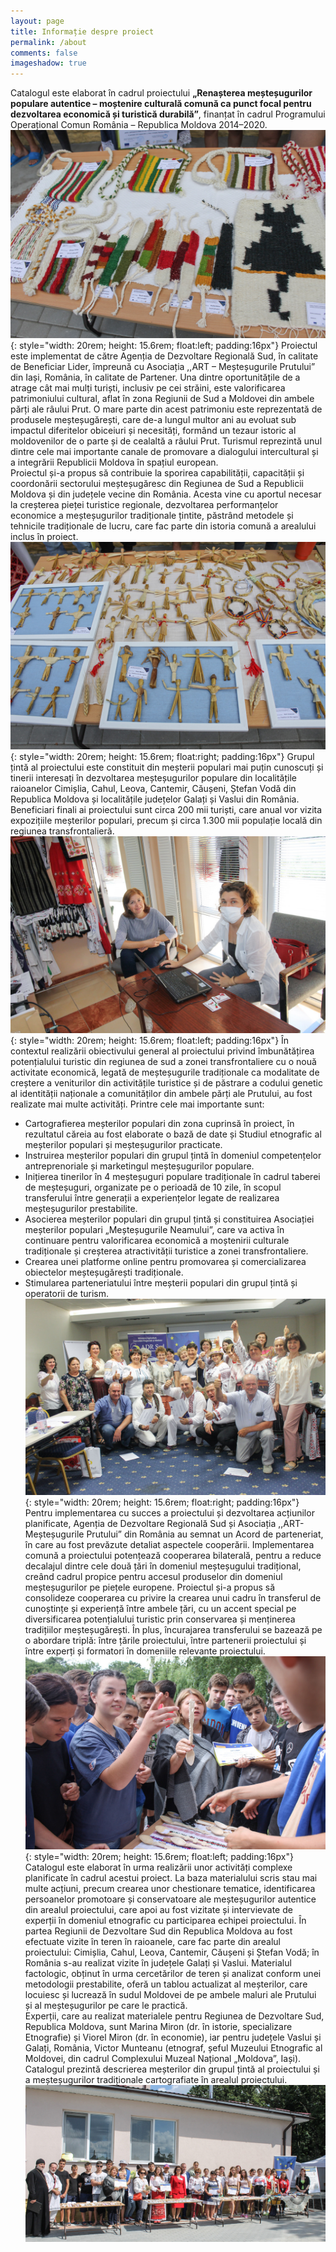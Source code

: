 ```yaml
---
layout: page
title: Informație despre proiect
permalink: /about
comments: false
imageshadow: true
---
```

Catalogul este elaborat în cadrul proiectului **„Renașterea meșteșugurilor populare autentice – moștenire culturală comună ca punct focal pentru dezvoltarea economică și turistică durabilă”**, finanțat în cadrul Programului Operațional Comun România – Republica Moldova 2014–2020.
![1](assets/img/about/1.jpg){: style="width: 20rem; height: 15.6rem; float:left; padding:16px"} Proiectul este implementat de către Agenția de Dezvoltare Regională Sud, în calitate de Beneficiar Lider, împreună cu Asociația ,,ART – Meșteșugurile Prutului” din Iași, România, în calitate de Partener. Una dintre oportunitățile de a atrage cât mai mulți turiști, inclusiv pe cei străini, este valorificarea patrimoniului cultural, aflat în zona Regiunii de Sud a Moldovei din ambele părți ale râului Prut. O mare parte din acest patrimoniu este reprezentată de produsele meșteșugărești, care de-a lungul multor ani au evoluat sub impactul diferitelor obiceiuri și necesități, formând un tezaur istoric al moldovenilor de o parte și de cealaltă a râului Prut. Turismul reprezintă unul dintre cele mai importante canale de promovare a dialogului intercultural și a integrării Republicii Moldova în spațiul european.  
Proiectul și-a propus să contribuie la sporirea capabilității, capacității și coordonării sectorului meșteșugăresc din Regiunea de Sud a Republicii Moldova și din județele vecine din România. Acesta vine cu aportul necesar la creșterea pieței turistice regionale, dezvoltarea performanțelor economice a meșteșugurilor tradiționale țintite, păstrând metodele și tehnicile tradiționale de lucru, care fac parte din istoria comună a arealului inclus în proiect.  
![2](assets/img/about/2.jpg){: style="width: 20rem; height: 15.6rem; float:right; padding:16px"} Grupul țintă al proiectului este constituit din meșterii populari mai puțin cunoscuți și tinerii interesați în dezvoltarea meșteșugurilor populare din localitățile raioanelor Cimișlia, Cahul, Leova, Cantemir, Căușeni, Ștefan Vodă din Republica Moldova și localitățile județelor Galați și Vaslui din România. Beneficiari finali ai proiectului sunt circa 200 mii turiști, care anual vor vizita expozițiile meșterilor populari, precum și circa 1.300 mii populație locală din regiunea transfrontalieră. ![3](assets/img/about/3.jpg){: style="width: 20rem; height: 15.6rem; float:left;  padding:16px"} În contextul realizării obiectivului general al proiectului privind îmbunătățirea potențialului turistic din regiunea de sud a zonei transfrontaliere cu o nouă activitate economică, legată de meșteșugurile tradiționale ca modalitate de creștere a veniturilor din activitățile turistice și de păstrare a codului genetic al identității naționale a comunităților din ambele părți ale Prutului, au fost realizate mai multe activități. Printre cele mai importante sunt:  
- Cartografierea meșterilor populari din zona cuprinsă în proiect, în rezultatul căreia au fost elaborate o bază de date și Studiul etnografic al meșterilor populari și meșteșugurilor practicate.
- Instruirea meșterilor populari din grupul țintă în domeniul competențelor antreprenoriale și marketingul meșteșugurilor populare.
- Inițierea tinerilor în 4 meșteșuguri populare tradiționale în cadrul taberei de meșteșuguri, organizate pe o perioadă de 10 zile, în scopul transferului între generații a experiențelor legate de realizarea meșteșugurilor prestabilite.
- Asocierea meșterilor populari din grupul țintă și constituirea Asociației meșterilor populari „Meșteșugurile Neamului”, care va activa în continuare pentru valorificarea economică a moștenirii culturale tradiționale și creșterea atractivității turistice a zonei transfrontaliere.
- Crearea unei platforme online pentru promovarea și comercializarea obiectelor meșteșugărești tradiționale.
- Stimularea parteneriatului între meșterii populari din grupul țintă și operatorii de turism.
![4](assets/img/about/4.jpg){: style="width: 20rem; height: 15.6rem; float:right; padding:16px"}
Pentru implementarea cu succes a proiectului și dezvoltarea acțiunilor planificate, Agenția de Dezvoltare Regională Sud și Asociația ,,ART- Meșteșugurile Prutului” din România au semnat un Acord de parteneriat, în care au fost prevăzute detaliat aspectele cooperării. Implementarea comună a proiectului potențează cooperarea bilaterală, pentru a reduce decalajul dintre cele două țări în domeniul meșteșugului tradițional, creând cadrul propice pentru accesul produselor din domeniul meșteșugurilor pe piețele europene. Proiectul și-a propus să consolideze cooperarea cu privire la crearea unui cadru în transferul de cunoștințe și experiență între ambele țări, cu un accent special pe diversificarea potențialului turistic prin conservarea și menținerea tradițiilor meșteșugărești. În plus, încurajarea transferului se bazează pe o abordare triplă: între țările proiectului, între partenerii proiectului și între experți și formatori în domeniile relevante proiectului.
![5](assets/img/about/5.jpg){: style="width: 20rem; height: 15.6rem; float:left; padding:16px"} Catalogul este elaborat în urma realizării unor activități complexe planificate în cadrul acestui proiect. La baza materialului scris stau mai multe acțiuni, precum crearea unor chestionare tematice, identificarea persoanelor promotoare și conservatoare ale meșteșugurilor autentice din arealul proiectului, care apoi au fost vizitate și intervievate de experții în domeniul etnografic cu participarea echipei proiectului. În partea Regiunii de Dezvoltare Sud din Republica Moldova au fost efectuate vizite în teren în raioanele, care fac parte din arealul proiectului: Cimișlia, Cahul, Leova, Cantemir, Căușeni și Ștefan Vodă; în România s-au realizat vizite în județele Galați și Vaslui. Materialul factologic, obținut în urma cercetărilor de teren și analizat conform unei metodologii prestabilite, oferă un tablou actualizat al meșterilor, care locuiesc și lucrează în sudul Moldovei de pe ambele maluri ale Prutului și al meșteșugurilor pe care le practică.  
Experții, care au realizat materialele pentru Regiunea de Dezvoltare Sud, Republica Moldova, sunt Marina Miron (dr. în istorie, specializare Etnografie) și Viorel Miron (dr. în economie), iar pentru județele Vaslui și Galați, România, Victor Munteanu (etnograf, șeful Muzeului Etnografic al Moldovei, din cadrul Complexului Muzeal Național „Moldova”, Iași). Catalogul prezintă descrierea meșterilor din grupul țintă al proiectului și a meșteșugurilor tradiționale cartografiate în arealul proiectului.
![6](assets/img/about/6.jpg)

